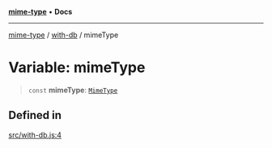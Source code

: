 [**mime-type**](../../README.md) • **Docs**

***

[mime-type](../../modules.md) / [with-db](../README.md) / mimeType

# Variable: mimeType

> `const` **mimeType**: [`MimeType`](../../index/classes/MimeType.md)

## Defined in

[src/with-db.js:4](https://github.com/snowyu/mime-type.js/blob/165ae58f987ddcdd31d0f3b887dfc0429f306bf9/src/with-db.js#L4)

